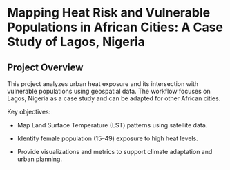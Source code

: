 # Mapping Heat Risk and Vulnerable Populations in African Cities: A Case Study of Lagos, Nigeria

## Project Overview

This project analyzes urban heat exposure and its intersection with vulnerable populations using geospatial data. The workflow focuses on Lagos, Nigeria as a case study and can be adapted for other African cities.

Key objectives:

* Map Land Surface Temperature (LST) patterns using satellite data.

* Identify female population (15–49) exposure to high heat levels.
  
* Provide visualizations and metrics to support climate adaptation and urban planning.
